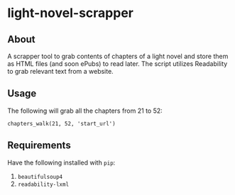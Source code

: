 # light-novel-scrapper

## About

A scrapper tool to grab contents of chapters of a light novel and store them
as HTML files (and soon ePubs) to read later. The script utilizes
Readability to grab relevant text from a website.

## Usage

The following will grab all the chapters from 21 to 52:

`chapters_walk(21, 52, 'start_url')`

## Requirements

Have the following installed with `pip`:

1. `beautifulsoup4`
1. `readability-lxml`
